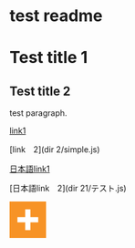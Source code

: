 test readme
=====
# Test title 1

## Test title 2

test paragraph.

[link1](dir1/simple.js)

[link　2](dir 2/simple.js)

[日本語link1](dir1/テスト.js)

[日本語link　2](dir 21/テスト.js)

![Here is a image](images/foo.png)
